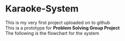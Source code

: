 # Karaoke-System
This is my very first project uploaded on to github
<br>
This ia a prototype for **Problem Solving Group Project**
<br>
The following is the flowchart for the system
<br>
